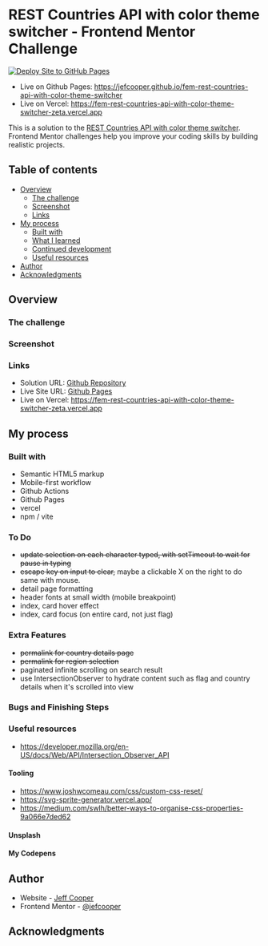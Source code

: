 # REST Countries API with color theme switcher - Frontend Mentor Challenge

[![Deploy Site to GitHub Pages](https://github.com/jefcooper/fem-rest-countries-api-with-color-theme-switcher/actions/workflows/static.yml/badge.svg)](https://github.com/jefcooper/fem-rest-countries-api-with-color-theme-switcher/actions/workflows/static.yml)

- Live on Github Pages: https://jefcooper.github.io/fem-rest-countries-api-with-color-theme-switcher
- Live on Vercel: https://fem-rest-countries-api-with-color-theme-switcher-zeta.vercel.app

This is a solution to the [REST Countries API with color theme switcher](https://www.frontendmentor.io/challenges/rest-countries-api-with-color-theme-switcher-5cacc469fec04111f7b848ca). Frontend Mentor challenges help you improve your coding skills by building realistic projects.

## Table of contents

- [Overview](#overview)
  - [The challenge](#the-challenge)
  - [Screenshot](#screenshot)
  - [Links](#links)
- [My process](#my-process)
  - [Built with](#built-with)
  - [What I learned](#what-i-learned)
  - [Continued development](#continued-development)
  - [Useful resources](#useful-resources)
- [Author](#author)
- [Acknowledgments](#acknowledgments)

## Overview

### The challenge

### Screenshot

### Links

- Solution URL: [Github Repository](https://github.com/jefcooper/fem-rest-countries-api-with-color-theme-switcher)
- Live Site URL: [Github Pages](https://jefcooper.github.io/fem-rest-countries-api-with-color-theme-switcher)
- Live on Vercel: https://fem-rest-countries-api-with-color-theme-switcher-zeta.vercel.app

## My process

### Built with

- Semantic HTML5 markup
- Mobile-first workflow
- Github Actions
- Github Pages
- vercel
- npm / vite

### To Do

- ~~update selection on each character typed, with setTimeout to wait for pause in typing~~
- ~~escape key on input to clear,~~ maybe a clickable X on the right to do same with mouse.
- detail page formatting
- header fonts at small width (mobile breakpoint)
- index, card hover effect
- index, card focus (on entire card, not just flag)

### Extra Features

- ~~permalink for country details page~~
- ~~permalink for region selection~~
- paginated infinite scrolling on search result
- use IntersectionObserver to hydrate content such as flag and country details when it's scrolled into view

### Bugs and Finishing Steps

### Useful resources

- https://developer.mozilla.org/en-US/docs/Web/API/Intersection_Observer_API

#### Tooling

- https://www.joshwcomeau.com/css/custom-css-reset/
- https://svg-sprite-generator.vercel.app/
- https://medium.com/swlh/better-ways-to-organise-css-properties-9a066e7ded62

#### Unsplash

#### My Codepens

## Author

- Website - [Jeff Cooper](https://jefcooper.github.io)
- Frontend Mentor - [@jefcooper](https://www.frontendmentor.io/profile/jefcooper)

## Acknowledgments

